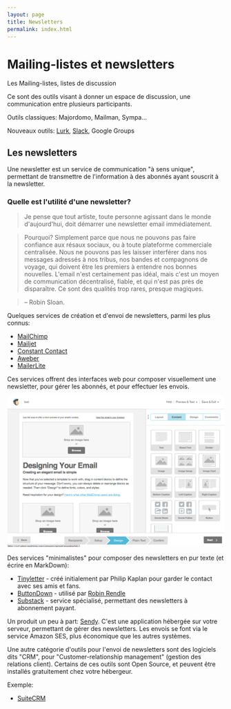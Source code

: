 ```yaml
---
layout: page
title: Newsletters
permalink: index.html
---
```


# Mailing-listes et newsletters

Les Mailing-listes, listes de discussion

Ce sont des outils visant à donner un espace de discussion, une communication entre plusieurs participants.

Outils classiques: Majordomo, Mailman, Sympa...

Nouveaux outils: [Lurk](http://lurk.org/), [Slack](https://slack.com), Google Groups

## Les newsletters

Une newsletter est un service de communication "à sens unique", permettant de transmettre de l'information à des abonnés ayant souscrit à la newsletter.

### Quelle est l'utilité d'une newsletter? 

> Je pense que tout artiste, toute personne agissant dans le monde d'aujourd'hui, doit démarrer une newsletter email immédiatement.

> Pourquoi? Simplement parce que nous ne pouvons pas faire confiance aux résaux sociaux, ou à toute plateforme commerciale centralisée. Nous ne pouvons pas les laisser interférer dans nos messages adressés à nos tribus, nos bandes et compagnons de voyage, qui doivent être les premiers à entendre nos bonnes nouvelles. L'email n'est certainement pas idéal, mais c'est un moyen de communication décentralisé, fiable, et qui n'est pas près de disparaître. Ce sont des qualités trop rares, presque magiques. 

> – Robin Sloan. 

Quelques services de création et d'envoi de newsletters, parmi les plus connus: 

* [MailChimp](https://mailchimp.com/)
* [Mailjet](https://www.mailjet.com/)
* [Constant Contact](https://www.constantcontact.com/)
* [Aweber](https://www.aweber.com/)
* [MailerLite](https://www.mailerlite.com/)

Ces services offrent des interfaces web pour composer visuellement une newsletter, pour gérer les abonnés, et pour effectuer les envois.

![Interface de MailChimp](images/mailchimp-interface.png)

Des services "minimalistes" pour composer des newsletters en pur texte (et écrire en MarkDown):

* [Tinyletter](https://tinyletter.com/) - créé initialement par Philip Kaplan pour garder le contact avec ses amis et fans.
* [ButtonDown](https://buttondown.email/) - utilisé par [Robin Rendle](https://buttondown.email/robinrendle/)
* [Substack](https://substack.com/) - service spécialisé, permettant des newsletters à abonnement payant.

Un produit un peu à part: [Sendy](https://sendy.co/). C'est une application hébergée sur votre serveur, permettant de gérer des newsletters. Les envois se font via le service Amazon SES, plus économique que les autres systèmes.

Une autre catégorie d'outils pour l'envoi de newsletters sont des logiciels dits "CRM", pour "Customer-relationship management" (gestion des relations client). Certains de ces outils sont Open Source, et peuvent être installés gratuitement chez votre hébergeur.

Exemple:
- [SuiteCRM](https://suitecrm.com/solutions/role/marketing/)
